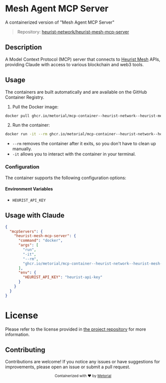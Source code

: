 
# Mesh Agent MCP Server

A containerized version of "Mesh Agent MCP Server"

> Repository: [heurist-network/heurist-mesh-mcp-server](https://github.com/heurist-network/heurist-mesh-mcp-server)

## Description

A Model Context Protocol (MCP) server that connects to [Heurist Mesh](https://github.com/heurist-network/heurist-agent-framework/tree/main/mesh) APIs, providing Claude with access to various blockchain and web3 tools.


## Usage

The containers are built automatically and are available on the GitHub Container Registry.

1. Pull the Docker image:

```bash
docker pull ghcr.io/metorial/mcp-container--heurist-network--heurist-mesh-mcp-server--heurist-mesh-mcp-server
```

2. Run the container:

```bash
docker run -it --rm ghcr.io/metorial/mcp-container--heurist-network--heurist-mesh-mcp-server--heurist-mesh-mcp-server 
```

- `--rm` removes the container after it exits, so you don't have to clean up manually.
- `-it` allows you to interact with the container in your terminal.


### Configuration

The container supports the following configuration options:




#### Environment Variables

- `HEURIST_API_KEY`




## Usage with Claude

```json
{
  "mcpServers": {
    "heurist-mesh-mcp-server": {
      "command": "docker",
      "args": [
        "run",
        "-it",
        "--rm",
        "ghcr.io/metorial/mcp-container--heurist-network--heurist-mesh-mcp-server--heurist-mesh-mcp-server"
      ],
      "env": {
        "HEURIST_API_KEY": "heurist-api-key"
      }
    }
  }
}
```

# License

Please refer to the license provided in [the project repository](https://github.com/heurist-network/heurist-mesh-mcp-server) for more information.

## Contributing

Contributions are welcome! If you notice any issues or have suggestions for improvements, please open an issue or submit a pull request.

<div align="center">
  <sub>Containerized with ❤️ by <a href="https://metorial.com">Metorial</a></sub>
</div>
  